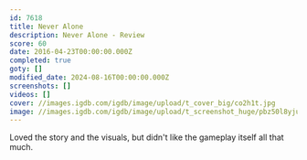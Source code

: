 ```yaml
---
id: 7618
title: Never Alone
description: Never Alone - Review
score: 60
date: 2016-04-23T00:00:00.000Z
completed: true
goty: []
modified_date: 2024-08-16T00:00:00.000Z
screenshots: []
videos: []
cover: //images.igdb.com/igdb/image/upload/t_cover_big/co2h1t.jpg
image: //images.igdb.com/igdb/image/upload/t_screenshot_huge/pbz50l8yjut6j9l7ntur.jpg
---
```

Loved the story and the visuals, but didn't like the gameplay itself all that much.